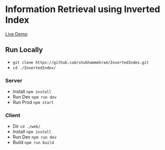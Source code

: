 # Information Retrieval using Inverted Index

<a href="https://inverted-index.netlify.app/" target="_blank">Live Demo</a>

## Run Locally

- `git clone https://github.com/shubhammehra4/InvertedIndex.git`
- `cd ./InvertedIndex/`

### Server

- Install
  `npm install`
- Run Dev
  `npm run dev`
- Run Prod
  `npm start`

### Client

- Dir
  `cd ./web/`
- Install
  `npm install`
- Run Dev
  `npm run dev`
- Build
  `npm run build`
